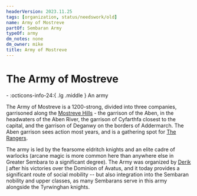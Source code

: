 ```yaml
---
headerVersion: 2023.11.25
tags: [organization, status/needswork/old]
name: Army of Mostreve
partOf: Sembaran Army
typeOf: army
dm_notes: none
dm_owner: mike
title: Army of Mostreve
---
```

# The Army of Mostreve
<div class="grid cards ext-narrow-margin ext-one-column" markdown>
-
   :octicons-info-24:{ .lg .middle } An army  
</div>


The Army of Mostreve is a 1200-strong, divided into three companies, garrisoned along the [Mostreve Hills](<../../gazetteer/greater-sembara/mostreve-hills.md>) - the garrison of the Aben, in the headwaters of the Aben River, the garrison of Cyfarthfa closest to the capital, and the garrison of Deganwy on the borders of Addermarch. The Aben garrison sees action most years, and is a gathering spot for [The Rangers](<../the-rangers.md>).

The army is led by the fearsome eldritch knights and an elite cadre of warlocks (arcane magic is more common here than anywhere else in Greater Sembara to a significant degree). The Army was organized by [Derik I](<../../people/historical-figures/sembaran-royalty/derik-i.md>) after his victories over the Dominion of Avatus, and it today provides a significant route of social mobility -- but also integration into the Sembaran nobility and upper classes, as many Sembarans serve in this army alongside the Tyrwinghan knights.

